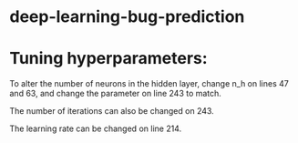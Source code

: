 # deep-learning-bug-prediction

# Tuning hyperparameters:

To alter the number of neurons in the hidden layer, change n_h on lines 47 and 63, and change the parameter on line 243 to match.

The number of iterations can also be changed on 243.

The learning rate can be changed on line 214.

